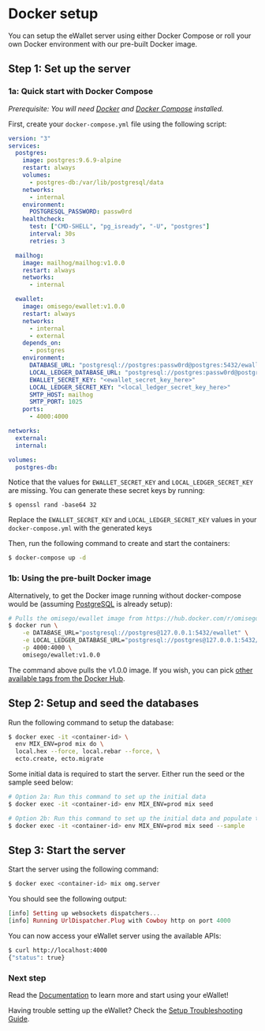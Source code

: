# Docker setup

You can setup the eWallet server using either Docker Compose or roll your own Docker environment with our pre-built Docker image.

## Step 1: Set up the server

### 1a: Quick start with Docker Compose

_Prerequisite: You will need [Docker](https://www.docker.com/get-docker) and [Docker Compose](https://docs.docker.com/compose/install/) installed._

First, create your `docker-compose.yml` file using the following script:

```yaml
version: "3"
services:
  postgres:
    image: postgres:9.6.9-alpine
    restart: always
    volumes:
      - postgres-db:/var/lib/postgresql/data
    networks:
      - internal
    environment:
      POSTGRESQL_PASSWORD: passw0rd
    healthcheck:
      test: ["CMD-SHELL", "pg_isready", "-U", "postgres"]
      interval: 30s
      retries: 3

  mailhog:
    image: mailhog/mailhog:v1.0.0
    restart: always
    networks:
      - internal

  ewallet:
    image: omisego/ewallet:v1.0.0
    restart: always
    networks:
      - internal
      - external
    depends_on:
      - postgres
    environment:
      DATABASE_URL: "postgresql://postgres:passw0rd@postgres:5432/ewallet"
      LOCAL_LEDGER_DATABASE_URL: "postgresql://postgres:passw0rd@postgres:5432/local_ledger"
      EWALLET_SECRET_KEY: "<ewallet_secret_key_here>"
      LOCAL_LEDGER_SECRET_KEY: "<local_ledger_secret_key_here>"
      SMTP_HOST: mailhog
      SMTP_PORT: 1025
    ports:
      - 4000:4000

networks:
  external:
  internal:

volumes:
  postgres-db:
```

Notice that the values for `EWALLET_SECRET_KEY` and `LOCAL_LEDGER_SECRET_KEY` are missing. You can generate these secret keys by running:

```
$ openssl rand -base64 32
```

Replace the `EWALLET_SECRET_KEY` and `LOCAL_LEDGER_SECRET_KEY` values in your `docker-compose.yml` with the generated keys

Then, run the following command to create and start the containers:

```bash
$ docker-compose up -d
```

### 1b: Using the pre-built Docker image

Alternatively, to get the Docker image running without docker-compose would be (assuming [PostgreSQL](https://hub.docker.com/_/postgres/) is already setup):

```bash
# Pulls the omisego/ewallet image from https://hub.docker.com/r/omisego/ewallet/
$ docker run \
    -e DATABASE_URL="postgresql://postgres@127.0.0.1:5432/ewallet" \
    -e LOCAL_LEDGER_DATABASE_URL="postgresql://postgres@127.0.0.1:5432/local_ledger" \
    -p 4000:4000 \
    omisego/ewallet:v1.0.0
```

The command above pulls the v1.0.0 image. If you wish, you can pick [other available tags from the Docker Hub](https://hub.docker.com/r/omisego/ewallet/tags/).

## Step 2: Setup and seed the databases

Run the following command to setup the database:

```bash
$ docker exec -it <container-id> \
  env MIX_ENV=prod mix do \
  local.hex --force, local.rebar --force, \
  ecto.create, ecto.migrate
```

Some initial data is required to start the server. Either run the seed or the sample seed below:

```bash
# Option 2a: Run this command to set up the initial data
$ docker exec -it <container-id> env MIX_ENV=prod mix seed

# Option 2b: Run this command to set up the initial data and populate the database with more sample data
$ docker exec -it <container-id> env MIX_ENV=prod mix seed --sample
```

## Step 3: Start the server

Start the server using the following command:

```bash
$ docker exec <container-id> mix omg.server
```

You should see the following output:

```elixir
[info] Setting up websockets dispatchers...
[info] Running UrlDispatcher.Plug with Cowboy http on port 4000
```

You can now access your eWallet server using the available APIs:

```bash
$ curl http://localhost:4000
{"status": true}
```

### Next step

Read the [Documentation](/README.md/#documentation) to learn more and start using your eWallet!

Having trouble setting up the eWallet? Check the [Setup Troubleshooting Guide](troubleshooting.md).
